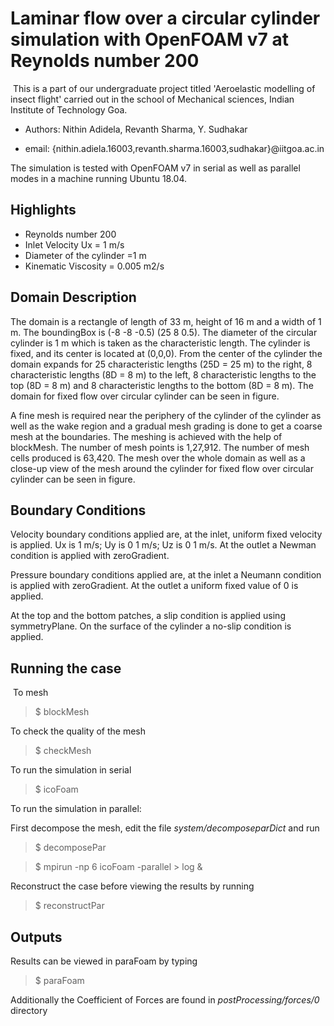 # Laminar flow over a circular cylinder simulation with OpenFOAM v7 at Reynolds number 200
​
This is a part of our undergraduate project titled 'Aeroelastic modelling of insect flight' carried out in the school of Mechanical sciences, Indian Institute of Technology Goa.

* Authors: Nithin Adidela, Revanth Sharma, Y. Sudhakar

* email: {nithin.adiela.16003,revanth.sharma.16003,sudhakar}@iitgoa.ac.in

The  simulation is tested with OpenFOAM v7 in serial as well as parallel modes in a machine running Ubuntu 18.04.

## Highlights 

* Reynolds number 200 
* Inlet Velocity Ux = 1 m/s
* Diameter of the cylinder =1 m
* Kinematic Viscosity = 0.005 m2/s

## Domain Description

The domain is a rectangle of length of 33 m, height of 16 m and a width of 1 m. The boundingBox is (-8 -8 -0.5) (25 8 0.5). The diameter of the circular cylinder is 1 m which is taken as the characteristic length. The cylinder is fixed, and its center is located at (0,0,0). From the center of the cylinder the domain expands for  25 characteristic lengths (25D = 25 m) to the right, 8 characteristic lengths (8D = 8 m)  to the left, 8 characteristic lengths to the top (8D = 8 m) and 8 characteristic lengths to the bottom (8D = 8 m). The domain for fixed flow over circular cylinder can be seen in figure.

A fine mesh is required near the periphery of the cylinder of the cylinder as well as the wake region and a gradual mesh grading is done to get a coarse mesh at the boundaries. The meshing is achieved with the help of blockMesh. The number of mesh points is 1,27,912. The number of mesh cells produced is 63,420. The mesh over the whole domain as well as a close-up view of the mesh around the cylinder for fixed flow over circular cylinder can be seen in figure.

## Boundary Conditions

Velocity boundary conditions applied are, at the inlet, uniform fixed velocity is applied. Ux is 1 m/s; Uy is 0 1 m/s; Uz is 0 1 m/s. At the outlet a Newman condition is applied with zeroGradient. 

Pressure boundary conditions applied are, at the inlet a Neumann condition is applied with zeroGradient. At the outlet a uniform fixed value of 0 is applied. 

At the top and the bottom patches, a slip condition is applied using symmetryPlane. On the surface of the cylinder a no-slip condition is applied.

## Running the case
​
To mesh

> $ blockMesh

To check the quality of the mesh

> $ checkMesh

To run the simulation in serial
> $ icoFoam

To run the simulation in parallel:

First decompose the mesh, edit the file *system/decomposeparDict* and run

> $ decomposePar

> $ mpirun -np 6 icoFoam -parallel > log & 

Reconstruct the case before viewing the results by running 

> $ reconstructPar


## Outputs

Results can be viewed in paraFoam by typing 

> $ paraFoam

Additionally the Coefficient of Forces are found in *postProcessing/forces/0* directory



